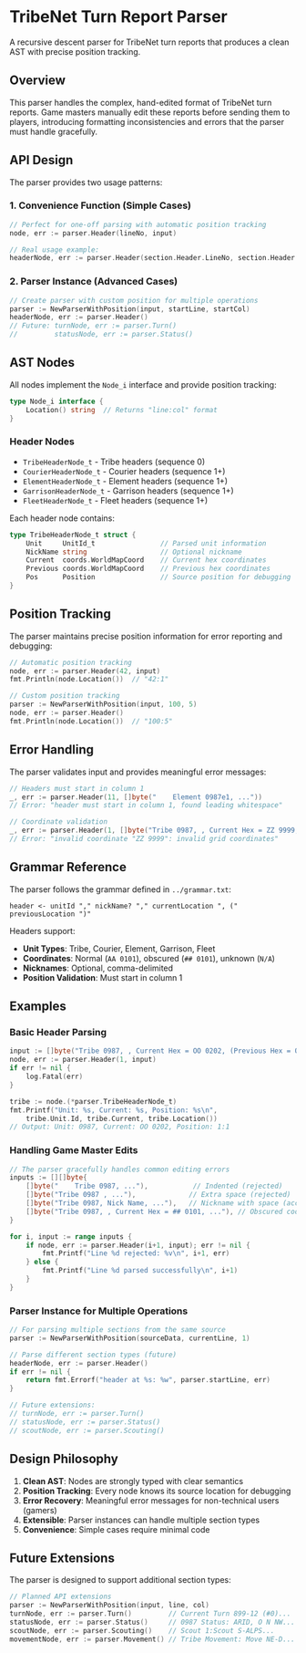 # TribeNet Turn Report Parser

A recursive descent parser for TribeNet turn reports that produces a clean AST with precise position tracking.

## Overview

This parser handles the complex, hand-edited format of TribeNet turn reports. Game masters manually edit these reports before sending them to players, introducing formatting inconsistencies and errors that the parser must handle gracefully.

## API Design

The parser provides two usage patterns:

### 1. Convenience Function (Simple Cases)
```go
// Perfect for one-off parsing with automatic position tracking
node, err := parser.Header(lineNo, input)

// Real usage example:
headerNode, err := parser.Header(section.Header.LineNo, section.Header.Line)
```

### 2. Parser Instance (Advanced Cases)
```go
// Create parser with custom position for multiple operations
parser := NewParserWithPosition(input, startLine, startCol)
headerNode, err := parser.Header()
// Future: turnNode, err := parser.Turn()
//         statusNode, err := parser.Status()
```

## AST Nodes

All nodes implement the `Node_i` interface and provide position tracking:

```go
type Node_i interface {
    Location() string  // Returns "line:col" format
}
```

### Header Nodes
- `TribeHeaderNode_t` - Tribe headers (sequence 0)
- `CourierHeaderNode_t` - Courier headers (sequence 1+)  
- `ElementHeaderNode_t` - Element headers (sequence 1+)
- `GarrisonHeaderNode_t` - Garrison headers (sequence 1+)
- `FleetHeaderNode_t` - Fleet headers (sequence 1+)

Each header node contains:
```go
type TribeHeaderNode_t struct {
    Unit     UnitId_t                // Parsed unit information
    NickName string                  // Optional nickname
    Current  coords.WorldMapCoord    // Current hex coordinates
    Previous coords.WorldMapCoord    // Previous hex coordinates  
    Pos      Position                // Source position for debugging
}
```

## Position Tracking

The parser maintains precise position information for error reporting and debugging:

```go
// Automatic position tracking
node, err := parser.Header(42, input)
fmt.Println(node.Location())  // "42:1"

// Custom position tracking
parser := NewParserWithPosition(input, 100, 5)
node, err := parser.Header()
fmt.Println(node.Location())  // "100:5"
```

## Error Handling

The parser validates input and provides meaningful error messages:

```go
// Headers must start in column 1
_, err := parser.Header(11, []byte("    Element 0987e1, ..."))
// Error: "header must start in column 1, found leading whitespace"

// Coordinate validation
_, err := parser.Header(1, []byte("Tribe 0987, , Current Hex = ZZ 9999, ..."))
// Error: "invalid coordinate "ZZ 9999": invalid grid coordinates"
```

## Grammar Reference

The parser follows the grammar defined in `../grammar.txt`:

```
header <- unitId "," nickName? "," currentLocation ", (" previousLocation ")"
```

Headers support:
- **Unit Types**: Tribe, Courier, Element, Garrison, Fleet
- **Coordinates**: Normal (`AA 0101`), obscured (`## 0101`), unknown (`N/A`)
- **Nicknames**: Optional, comma-delimited
- **Position Validation**: Must start in column 1

## Examples

### Basic Header Parsing
```go
input := []byte("Tribe 0987, , Current Hex = OO 0202, (Previous Hex = OO 0202)")
node, err := parser.Header(1, input)
if err != nil {
    log.Fatal(err)
}

tribe := node.(*parser.TribeHeaderNode_t)
fmt.Printf("Unit: %s, Current: %s, Position: %s\n", 
    tribe.Unit.Id, tribe.Current, tribe.Location())
// Output: Unit: 0987, Current: OO 0202, Position: 1:1
```

### Handling Game Master Edits
```go
// The parser gracefully handles common editing errors
inputs := [][]byte{
    []byte("    Tribe 0987, ..."),           // Indented (rejected)
    []byte("Tribe 0987 , ..."),             // Extra space (rejected) 
    []byte("Tribe 0987, Nick Name, ..."),   // Nickname with space (accepted)
    []byte("Tribe 0987, , Current Hex = ## 0101, ..."), // Obscured coords (accepted)
}

for i, input := range inputs {
    if node, err := parser.Header(i+1, input); err != nil {
        fmt.Printf("Line %d rejected: %v\n", i+1, err)
    } else {
        fmt.Printf("Line %d parsed successfully\n", i+1)
    }
}
```

### Parser Instance for Multiple Operations
```go
// For parsing multiple sections from the same source
parser := NewParserWithPosition(sourceData, currentLine, 1)

// Parse different section types (future)
headerNode, err := parser.Header()
if err != nil {
    return fmt.Errorf("header at %s: %w", parser.startLine, err)
}

// Future extensions:
// turnNode, err := parser.Turn()
// statusNode, err := parser.Status()  
// scoutNode, err := parser.Scouting()
```

## Design Philosophy

1. **Clean AST**: Nodes are strongly typed with clear semantics
2. **Position Tracking**: Every node knows its source location for debugging
3. **Error Recovery**: Meaningful error messages for non-technical users (gamers)
4. **Extensible**: Parser instances can handle multiple section types
5. **Convenience**: Simple cases require minimal code

## Future Extensions

The parser is designed to support additional section types:

```go
// Planned API extensions
parser := NewParserWithPosition(input, line, col)
turnNode, err := parser.Turn()         // Current Turn 899-12 (#0)...
statusNode, err := parser.Status()     // 0987 Status: ARID, O N NW...  
scoutNode, err := parser.Scouting()    // Scout 1:Scout S-ALPS...
movementNode, err := parser.Movement() // Tribe Movement: Move NE-D...
```
